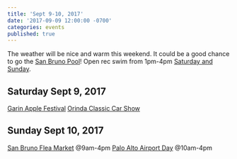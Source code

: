 ```yaml
---
title: 'Sept 9-10, 2017'
date: '2017-09-09 12:00:00 -0700'
categories: events
published: true
---
```


The weather will be nice and warm this weekend. It could be a good chance to go the [San Bruno Pool][pool]! Open rec swim from 1pm-4pm [Saturday and Sunday][hours].

## Saturday Sept 9, 2017
[Garin Apple Festival][apple]
[Orinda Classic Car Show][orinda]

## Sunday Sept 10, 2017
[San Bruno Flea Market][flea] @9am-4pm
[Palo Alto Airport Day][airport] @10am-4pm


[pool]: https://www.sanbruno.ca.gov/gov/city_departments/community_services/recreation/pool/default.htm
[hours]: http://www.sanbruno.ca.gov/civicax/filebank/blobdload.aspx?BlobID=28451
[apple]: http://www.ebparks.org/features/Garin-Apple-Festival-2017
[orinda]:http://sf.funcheap.com/annual-orinda-classic-car-show/
[flea]: https://www.facebook.com/events/263168410795609/?acontext=%7B%22source%22%3A5%2C%22page_id_source%22%3A832167376857469%2C%22action_history%22%3A[%7B%22surface%22%3A%22page%22%2C%22mechanism%22%3A%22main_list%22%2C%22extra_data%22%3A%22%7B%5C%22page_id%5C%22%3A832167376857469%2C%5C%22tour_id%5C%22%3Anull%7D%22%7D]%2C%22has_source%22%3Atrue%7D
[airport]: http://www.paloaltoairport.aero/airportday/
